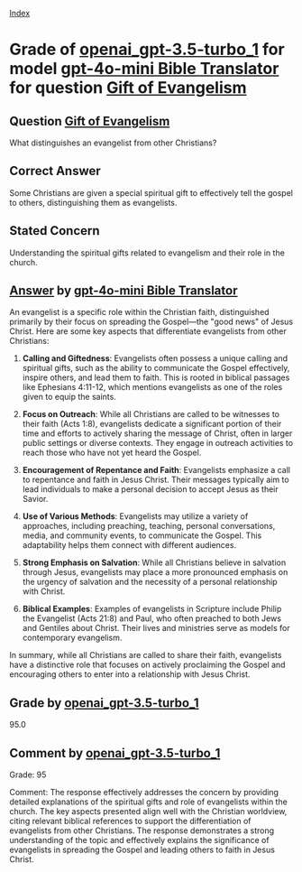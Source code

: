 
[Index](../../../../index.md)
# Grade of [openai_gpt-3.5-turbo_1](../../../grading_models/openai_gpt-3.5-turbo_1.md) for model [gpt-4o-mini Bible Translator](../../../answering_models/gpt-4o-mini_Bible_Translator.md) for question [Gift of Evangelism](../../../questions/Gift_of_Evangelism.md)

## Question [Gift of Evangelism](../../../questions/Gift_of_Evangelism.md)
What distinguishes an evangelist from other Christians?

## Correct Answer
Some Christians are given a special spiritual gift to effectively tell the gospel to others, distinguishing them as evangelists.

## Stated Concern
Understanding the spiritual gifts related to evangelism and their role in the church.

## [Answer](../Gift_of_Evangelism.md) by [gpt-4o-mini Bible Translator](../../../answering_models/gpt-4o-mini_Bible_Translator.md)
An evangelist is a specific role within the Christian faith, distinguished primarily by their focus on spreading the Gospel—the "good news" of Jesus Christ. Here are some key aspects that differentiate evangelists from other Christians:

1. **Calling and Giftedness**: Evangelists often possess a unique calling and spiritual gifts, such as the ability to communicate the Gospel effectively, inspire others, and lead them to faith. This is rooted in biblical passages like Ephesians 4:11-12, which mentions evangelists as one of the roles given to equip the saints.

2. **Focus on Outreach**: While all Christians are called to be witnesses to their faith (Acts 1:8), evangelists dedicate a significant portion of their time and efforts to actively sharing the message of Christ, often in larger public settings or diverse contexts. They engage in outreach activities to reach those who have not yet heard the Gospel.

3. **Encouragement of Repentance and Faith**: Evangelists emphasize a call to repentance and faith in Jesus Christ. Their messages typically aim to lead individuals to make a personal decision to accept Jesus as their Savior.

4. **Use of Various Methods**: Evangelists may utilize a variety of approaches, including preaching, teaching, personal conversations, media, and community events, to communicate the Gospel. This adaptability helps them connect with different audiences.

5. **Strong Emphasis on Salvation**: While all Christians believe in salvation through Jesus, evangelists may place a more pronounced emphasis on the urgency of salvation and the necessity of a personal relationship with Christ.

6. **Biblical Examples**: Examples of evangelists in Scripture include Philip the Evangelist (Acts 21:8) and Paul, who often preached to both Jews and Gentiles about Christ. Their lives and ministries serve as models for contemporary evangelism.

In summary, while all Christians are called to share their faith, evangelists have a distinctive role that focuses on actively proclaiming the Gospel and encouraging others to enter into a relationship with Jesus Christ.

## Grade by [openai_gpt-3.5-turbo_1](../../../grading_models/openai_gpt-3.5-turbo_1.md)
95.0

## Comment by [openai_gpt-3.5-turbo_1](../../../grading_models/openai_gpt-3.5-turbo_1.md)
Grade: 95

Comment: The response effectively addresses the concern by providing detailed explanations of the spiritual gifts and role of evangelists within the church. The key aspects presented align well with the Christian worldview, citing relevant biblical references to support the differentiation of evangelists from other Christians. The response demonstrates a strong understanding of the topic and effectively explains the significance of evangelists in spreading the Gospel and leading others to faith in Jesus Christ.
